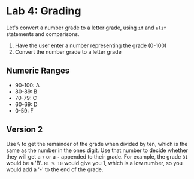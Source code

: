 
# Lab 4: Grading

Let's convert a number grade to a letter grade, using `if` and `elif` statements and comparisons.

1. Have the user enter a number representing the grade (0-100)
2. Convert the number grade to a letter grade

## Numeric Ranges

- 90-100: A
- 80-89: B
- 70-79: C
- 60-69: D
- 0-59: F

## Version 2

Use `%` to get the remainder of the grade when divided by ten, which is the same as the number in the ones digit. Use that number to decide whether they will get a `+` or a `-` appended to their grade. For example, the grade `81` would be a 'B'. `81 % 10` would give you 1, which is a low number, so you would add a '-' to the end of the grade.
